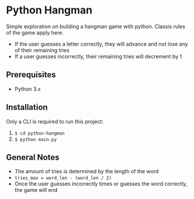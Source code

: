# Python Hangman
Simple exploration on building a hangman game with python. Classis rules of the game apply here.
- If the user guesses a letter correctly, they will advance and not lose any of their remaining tries
- If a user guesses incorrectly, their remaining tries will decrement by 1

## Prerequisites
- Python 3.x

## Installation
Only a CLI is required to run this project:
1. ```$ cd python-hangman```
2. ```$ python main.py```

## General Notes
- The amount of tries is determined by the length of the word
- ```tries_max = word_len - (word_len / 2)```
- Once the user guesses incorrectly <n> times or guesses the word correctly, the game will end
